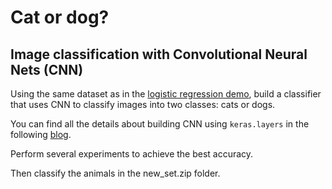# Cat or dog?
## Image classification with Convolutional Neural Nets (CNN)

Using the same dataset as in the [logistic regression demo](https://github.com/mgbarsky/demos_ml_regression/blob/main/cats_dogs_logregr.ipynb), 
build a classifier that uses CNN to classify images into two classes: cats or dogs.  

You can find all the details about building CNN using `keras.layers` in the following [blog](https://www.kaggle.com/kanncaa1/convolutional-neural-network-cnn-tutorial).

Perform several experiments to achieve the best accuracy.

Then classify the animals in the new_set.zip folder.
